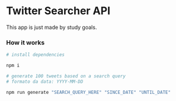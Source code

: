 # Twitter Searcher API

This app is just made by study goals.

### How it works

```bash
# install dependencies

npm i

# generate 100 tweets based on a search query
# formato da data: YYYY-MM-DD

npm run generate "SEARCH_QUERY_HERE" "SINCE_DATE" "UNTIL_DATE"
```
